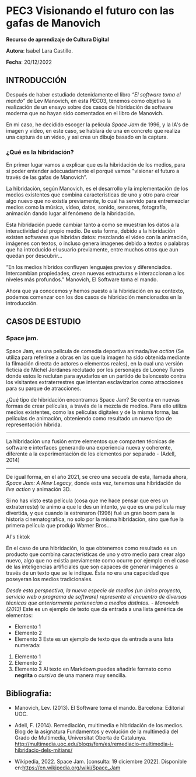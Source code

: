 # PEC3 Visionando el futuro con las gafas de Manovich

**Recurso de aprendizaje de Cultura Digital**

**Autora**: Isabel Lara Castillo.

**Fecha**: 20/12/2022

## INTRODUCCIÓN
Después de haber estudiado detenidamente el libro *“El software toma el mando”* de Lev Manovich, en esta PEC03, tenemos como objetivo la realización de un ensayo sobre dos casos de hibridación de software moderna que no hayan sido comentados en el libro de Manovich.

En mi caso, he decidido escoger la película *Space Jam* de 1996, y la IA's de imagen y video, en este caso, se hablará de una en concreto que realiza una captura de un video, y asi crea un dibujo basado en la captura.

### ¿Qué es la hibridación?
En primer lugar vamos a explicar que es la hibridación de los medios, para si poder entender adecuadamente el porqué vamos "visionar el futuro a través de las gafas de Manovich”.

La hibridación, según Manovich, es el desarrollo y la implementación de los medios existentes que combina características de uno y otro para crear algo nuevo que no existía previamente, lo cual ha servido para entremezclar medios como la música, vídeo, datos, sonido, sensores, fotografía, animación dando lugar al fenómeno de la hibridación.

Esta hibridación puede cambiar tanto a como se muestran los datos a la interactividad del propio medio. De esta forma, debido a la hibridación existen softwares que hibridan datos: mezclando el video con la animación, imágenes con textos, o incluso genera imagenes debido a textos o palabras que ha introducido el usuario previamente, entre muchos otros que aun quedan por descubrir...

“En los medios híbridos confluyen lenguajes previos y diferenciados. Intercambian propiedades, crean nuevas estructuras e interaccionan a los niveles más profundos.” Manovich, El Software toma el mando.

Ahora que ya conocemos y hemos puesto a la hibridación en su contexto, podemos comenzar con los dos casos de hibridación mencionados en la introducción.


## CASOS DE ESTUDIO

### Space jam.

Space Jam, es una película de comedia deportiva animada/*live action* (Se utiliza para referirse a obras en las que la imagen ha sido obtenida mediante la filmación directa de actores o elementos reales), en la cual una versión ficticia de Michel Jordanes reclutado por los personajes de Looney Tunes donde estos lo reclutan para ayudarlos en un partido de baloncesto contra los visitantes extraterrestres que intentan esclavizarlos como atracciones para su parque de atracciones.

¿Qué tipo de hibridación encontramos Space Jam? Se centra en nuevas formas de crear películas, a través de la mezcla de medios. Para ello utiliza medios existentes, como las películas digitales y de la misma forma, las películas de animación, obteniendo como resultado un nuevo tipo de representación híbrida.

___
La hibridación una fusión entre elementos que comparten técnicas de software e interfaces generando una experiencia nueva y coherente, diferente a la experimentación de los elementos por separado - (Adell, 2014) 
___

De igual forma, en el año 2021, se creo una secuela de esta, llamada ahora, *Space Jam: A New Legacy*, donde esta vez, tenemos una hibridación de *live action* y animación 3D.

Si no has visto esta película (cosa que me hace pensar que eres un extraterreste) te animo a que le des un intento, ya que es una película muy divertida, y que cuando la estrenaron (1996) fué un gran boom para la historia cinematografíca, no solo por la misma hibridación, sino que fue la primera película que produjo Warner Bros...

AI's tiktok

En el caso de una hibridación, lo que obtenemos como resultado es un producto que combina características de uno y otro medio para crear algo nuevo, algo que no existía previamente como ocurre por ejemplo en el caso de las inteligencias artificiales que son capaces de generar imágenes a través de un texto que se le indique. Ésta no era una capacidad que poseyeran los medios tradicionales.

*Desde esta perspectiva, la nueva especie de medios (un único proyecto, servicio web o programa de software) representa el encuentro de diversas técnicas que anteriormente pertenecían a medios distintos. - Manovich (2013)*
Este es un ejemplo de texto que da entrada a una lista genérica de elementos:
- Elemento 1
- Elemento 2
- Elemento 3
Este es un ejemplo de texto que da entrada a una lista numerada:
1. Elemento 1
2. Elemento 2
3. Elemento 3
Al texto en Markdown puedes añadirle formato como **negrita** o *cursiva* de una manera muy sencilla.

## Bibliografia:
- Manovich, Lev. (2013). El Software toma el mando. Barcelona: Editorial UOC.

- Adell, F. (2014). Remediación, multimedia e hibridación de los medios. Blog de la asignatura Fundamentos y evolución de la multimedia del Grado de Multimedia, Universitat Oberta de Catalunya. http://multimedia.uoc.edu/blogs/fem/es/remediacio-multimedia-i-hibridacio-dels-mitjans/

- Wikipedia, 2022. Space Jam. [consulta: 19 diciembre 2022]. Disponible en:https://en.wikipedia.org/wiki/Space_Jam
